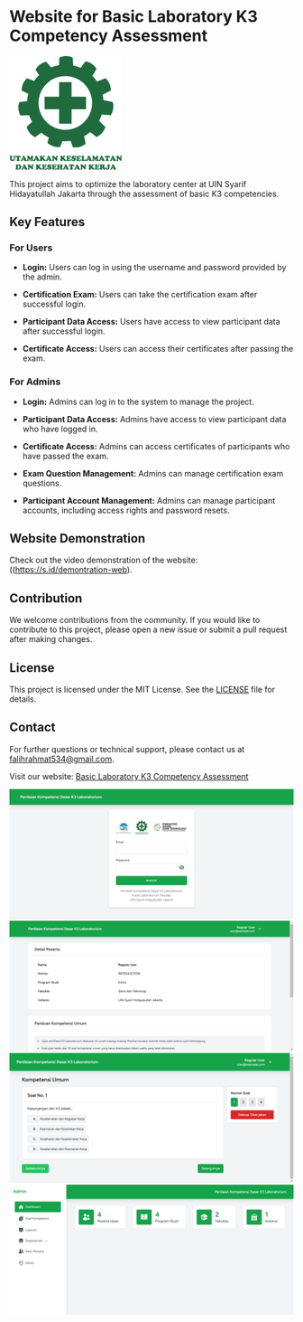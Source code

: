 # Website for Basic Laboratory K3 Competency Assessment

<img src="public/images/logo_k3.png" alt="K3 Logo" width="200"/>

This project aims to optimize the laboratory center at UIN Syarif Hidayatullah Jakarta through the assessment of basic K3 competencies.

## Key Features

### For Users

- **Login:**
  Users can log in using the username and password provided by the admin.

- **Certification Exam:**
  Users can take the certification exam after successful login.

- **Participant Data Access:**
  Users have access to view participant data after successful login.

- **Certificate Access:**
  Users can access their certificates after passing the exam.

### For Admins

- **Login:**
  Admins can log in to the system to manage the project.

- **Participant Data Access:**
  Admins have access to view participant data who have logged in.

- **Certificate Access:**
  Admins can access certificates of participants who have passed the exam.

- **Exam Question Management:**
  Admins can manage certification exam questions.

- **Participant Account Management:**
  Admins can manage participant accounts, including access rights and password resets.

## Website Demonstration

Check out the video demonstration of the website: ((https://s.id/demontration-web).

## Contribution

We welcome contributions from the community. If you would like to contribute to this project, please open a new issue or submit a pull request after making changes.

## License

This project is licensed under the MIT License. See the [LICENSE](./LICENSE) file for details.

## Contact

For further questions or technical support, please contact us at [falihrahmat534@gmail.com](mailto:falihrahmat534@gmail.com).

Visit our website: [Basic Laboratory K3 Competency Assessment](https://kompetensi.puslab.net)

![Login Screenshot](public/images/login_k3.png)
![Participant Dashboard Screenshot](public/images/dashboard_pesertak3.png)
![Competency Exam Screenshot](public/images/soal_kompetensik3.png)
![Admin Dashboard Screenshot](public/images/dashboard_admink3.png)
